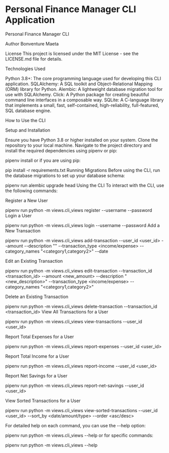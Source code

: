 # Personal Finance Manager CLI Application
Personal Finance Manager CLI

Author
Bonventure Maeta

License
This project is licensed under the MIT License - see the LICENSE.md file for details.

Technologies Used

Python 3.8+: The core programming language used for developing this CLI application.
SQLAlchemy: A SQL toolkit and Object-Relational Mapping (ORM) library for Python.
Alembic: A lightweight database migration tool for use with SQLAlchemy.
Click: A Python package for creating beautiful command line interfaces in a composable way.
SQLite: A C-language library that implements a small, fast, self-contained, high-reliability, full-featured, SQL database engine.


How to Use the CLI

Setup and Installation

Ensure you have Python 3.8 or higher installed on your system.
Clone the repository to your local machine.
Navigate to the project directory and install the required dependencies using pipenv or pip:

pipenv install
or if you are using pip:

pip install -r requirements.txt
Running Migrations
Before using the CLI, run the database migrations to set up your database schema:


pipenv run alembic upgrade head
Using the CLI
To interact with the CLI, use the following commands:

Register a New User


pipenv run python -m views.cli_views register --username <username> --password <password>
Login a User


pipenv run python -m views.cli_views login --username <username> --password <password>
Add a New Transaction


pipenv run python -m views.cli_views add-transaction --user_id <user_id> --amount <amount> --description "<description>" --transaction_type <income/expense> --category_names "<category1,category2>" --date <YYYY-MM-DD>

Edit an Existing Transaction


pipenv run python -m views.cli_views edit-transaction --transaction_id <transaction_id> --amount <new_amount> --description "<new_description>" --transaction_type <income/expense> --category_names "<category1,category2>"

Delete an Existing Transaction


pipenv run python -m views.cli_views delete-transaction --transaction_id <transaction_id>
View All Transactions for a User


pipenv run python -m views.cli_views view-transactions --user_id <user_id>

Report Total Expenses for a User


pipenv run python -m views.cli_views report-expenses --user_id <user_id>

Report Total Income for a User


pipenv run python -m views.cli_views report-income --user_id <user_id>

Report Net Savings for a User


pipenv run python -m views.cli_views report-net-savings --user_id <user_id>

View Sorted Transactions for a User

pipenv run python -m views.cli_views view-sorted-transactions --user_id <user_id> --sort_by <date/amount/type> --order <asc/desc>

For detailed help on each command, you can use the --help option:


pipenv run python -m views.cli_views --help
or for specific commands:


pipenv run python -m views.cli_views <command> --help
